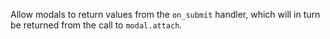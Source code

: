 Allow modals to return values from the `on_submit` handler, which will in turn be returned from the call to `modal.attach`.
